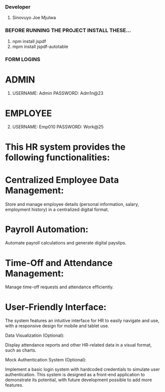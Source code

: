 ### Developer

1. Sinovuyo Joe Mjulwa

### BEFORE RUNNING THE PROJECT INSTALL THESE...

1. npm install jspdf
2. mpm install jspdf-autotable

### FORM LOGINS

# ADMIN

1. USERNAME: Admin PASSWORD: Adm1n@23

# EMPLOYEE

2. USERNAME: Emp010 PASSWORD: Work@25


# This HR system provides the following functionalities:

# Centralized Employee Data Management:

Store and manage employee details (personal information, salary, employment history) in a centralized digital format.

# Payroll Automation:

Automate payroll calculations and generate digital payslips.

# Time-Off and Attendance Management:

Manage time-off requests and attendance efficiently.

# User-Friendly Interface:

The system features an intuitive interface for HR to easily navigate and use, with a responsive design for mobile and tablet use.

Data Visualization (Optional):

Display attendance reports and other HR-related data in a visual format, such as charts.

Mock Authentication System (Optional):

Implement a basic login system with hardcoded credentials to simulate user authentication.
This system is designed as a front-end application to demonstrate its potential, with future development possible to add more features.







